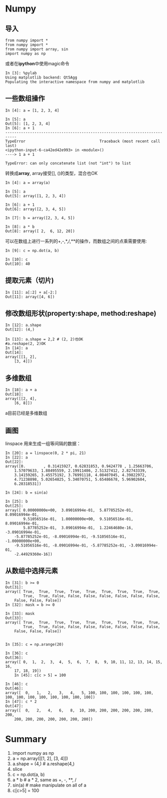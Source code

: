 # Numpy
## 导入  
    from numpy import *
    from numpy import *
    from numpy import array, sin
    import numpy as np
或者在**ipython**中使用magic命令  
    
    In [3]: %pylab
    Using matplotlib backend: Qt5Agg  
    Populating the interactive namespace from numpy and matplotlib

## 一些数组操作
    In [4]: a = [1, 2, 3, 4]

    In [5]: a
    Out[5]: [1, 2, 3, 4]
    In [6]: a + 1
    ---------------------------------------------------------------------------
    TypeError                                 Traceback (most recent call last)
    <ipython-input-6-ca42ed42e993> in <module>()
    ----> 1 a + 1

    TypeError: can only concatenate list (not "int") to list

转换成**array**, array接受[], ()的类型，混合也OK  

    In [4]: a = array(a)

    In [5]: a
    Out[5]: array([1, 2, 3, 4])

    In [6]: a + 1
    Out[6]: array([2, 3, 4, 5])

    In [7]: b = array([2, 3, 4, 5])

    In [8]: a * b
    Out[8]: array([ 2,  6, 12, 20])
可以在数组上进行一系列的+,-,*,/,**的操作，而数组之间的点乘需要使用:

    In [9]: c = np.dot(a, b)

    In [10]: c
    Out[10]: 40

## 提取元素（切片)
    In [11]: a[:2] + a[-2:]
    Out[11]: array([4, 6])

## 修改数组形状(property:shape, method:reshape)
    In [12]: a.shape
    Out[12]: (4,)

    In [13]: a.shape = 2,2 # (2, 2)也OK
    #a.reshape(2, 2)OK
    In [14]: a
    Out[14]:
    array([[1, 2],
        [3, 4]])

## 多维数组
    In [18]: a + a
    Out[18]:
    array([[2, 4],
        [6, 8]])
a目前已经是多维数组

## 画图
linspace 用来生成一组等间隔的数据：

    In [20]: a = linspace(0, 2 * pi, 21)
    In [22]: a
    Out[22]:
    array([0.        , 0.31415927, 0.62831853, 0.9424778 , 1.25663706,
        1.57079633, 1.88495559, 2.19911486, 2.51327412, 2.82743339,
        3.14159265, 3.45575192, 3.76991118, 4.08407045, 4.39822972,
        4.71238898, 5.02654825, 5.34070751, 5.65486678, 5.96902604,
        6.28318531])

    In [24]: b = sin(a)

    In [25]: b
    Out[25]:
    array([ 0.00000000e+00,  3.09016994e-01,  5.87785252e-01,  8.09016994e-01,
            9.51056516e-01,  1.00000000e+00,  9.51056516e-01,  8.09016994e-01,
            5.87785252e-01,  3.09016994e-01,  1.22464680e-16, -3.09016994e-01,
        -5.87785252e-01, -8.09016994e-01, -9.51056516e-01, -1.00000000e+00,
        -9.51056516e-01, -8.09016994e-01, -5.87785252e-01, -3.09016994e-01,
        -2.44929360e-16])

## 从数组中选择元素
    In [31]: b >= 0
    Out[31]:
    array([ True,  True,  True,  True,  True,  True,  True,  True,  True,
            True,  True, False, False, False, False, False, False, False,
        False, False, False])
    In [32]: mask = b >= 0

    In [33]: mask
    Out[33]:
    array([ True,  True,  True,  True,  True,  True,  True,  True,  True,
            True,  True, False, False, False, False, False, False, False,
        False, False, False])


    In [35]: c = np.arange(20)

    In [36]: c
    Out[36]:
    array([ 0,  1,  2,  3,  4,  5,  6,  7,  8,  9, 10, 11, 12, 13, 14, 15, 16,
        17, 18, 19])
        In [45]: c[c > 5] = 100

    In [46]: c
    Out[46]:
    array([  0,   1,   2,   3,   4,   5, 100, 100, 100, 100, 100, 100, 100, 100, 100, 100, 100, 100, 100, 100])
    In [47]: c * 2
    Out[47]:
    array([  0,   2,   4,   6,   8,  10, 200, 200, 200, 200, 200, 200, 200,
        200, 200, 200, 200, 200, 200, 200])

# Summary
1. import numpy as np
2. a = np.array([[1, 2], [3, 4]])
3. a.shape = (4,) # a.reshape(4,)
4. slice
5. c = np.dot(a, b)
6. a * b # a * 2, same as +, -, **, /
7. sin(a) # make manipulate on all of a
8. c[c>5] = 100